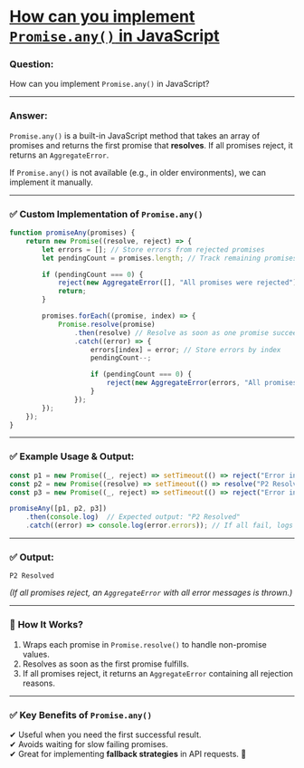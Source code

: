 # [How can you implement `Promise.any()` in JavaScript](#how-can-you-implement-promise-any-in-javascript)

### **Question:**  
How can you implement `Promise.any()` in JavaScript?  

---

### **Answer:**  
`Promise.any()` is a built-in JavaScript method that takes an array of promises and returns the first promise that **resolves**. If all promises reject, it returns an `AggregateError`.  

If `Promise.any()` is not available (e.g., in older environments), we can implement it manually.  

---

### ✅ **Custom Implementation of `Promise.any()`**  
```javascript
function promiseAny(promises) {
    return new Promise((resolve, reject) => {
        let errors = []; // Store errors from rejected promises
        let pendingCount = promises.length; // Track remaining promises

        if (pendingCount === 0) {
            reject(new AggregateError([], "All promises were rejected"));
            return;
        }

        promises.forEach((promise, index) => {
            Promise.resolve(promise)
                .then(resolve) // Resolve as soon as one promise succeeds
                .catch((error) => {
                    errors[index] = error; // Store errors by index
                    pendingCount--;

                    if (pendingCount === 0) {
                        reject(new AggregateError(errors, "All promises were rejected"));
                    }
                });
        });
    });
}
```

---

### ✅ **Example Usage & Output:**  
```javascript
const p1 = new Promise((_, reject) => setTimeout(() => reject("Error in P1"), 1000));
const p2 = new Promise((resolve) => setTimeout(() => resolve("P2 Resolved"), 500));
const p3 = new Promise((_, reject) => setTimeout(() => reject("Error in P3"), 700));

promiseAny([p1, p2, p3])
    .then(console.log)  // Expected output: "P2 Resolved"
    .catch((error) => console.log(error.errors)); // If all fail, logs all errors
```

---

### ✅ **Output:**
```
P2 Resolved
```
_(If all promises reject, an `AggregateError` with all error messages is thrown.)_

---

### 🔹 **How It Works?**  
1. Wraps each promise in `Promise.resolve()` to handle non-promise values.  
2. Resolves as soon as the first promise fulfills.  
3. If all promises reject, it returns an `AggregateError` containing all rejection reasons.  

---

### ✅ **Key Benefits of `Promise.any()`**  
✔ Useful when you need the first successful result.  
✔ Avoids waiting for slow failing promises.  
✔ Great for implementing **fallback strategies** in API requests. 🚀
